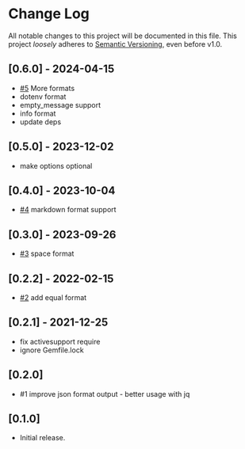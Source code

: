 # Change Log

All notable changes to this project will be documented in this file.
This project *loosely* adheres to [Semantic Versioning](http://semver.org/), even before v1.0.

## [0.6.0] - 2024-04-15
- [#5](https://github.com/boltops-tools/cli-format/pull/5) More formats
- dotenv format
- empty_message support
- info format
- update deps

## [0.5.0] - 2023-12-02
- make options optional

## [0.4.0] - 2023-10-04
- [#4](https://github.com/boltops-tools/cli-format/pull/4) markdown format support

## [0.3.0] - 2023-09-26
- [#3](https://github.com/boltops-tools/cli-format/pull/3) space format

## [0.2.2] - 2022-02-15
- [#2](https://github.com/boltops-tools/cli-format/pull/2) add equal format

## [0.2.1] - 2021-12-25
- fix activesupport require
- ignore Gemfile.lock

## [0.2.0]
- #1 improve json format output - better usage with jq

## [0.1.0]
- Initial release.
